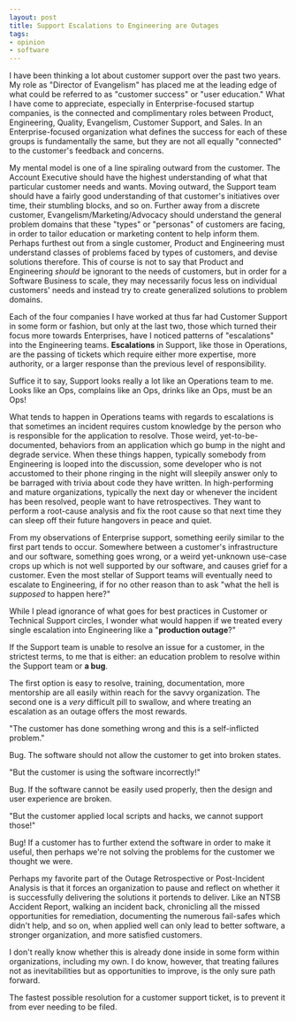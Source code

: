 ```yaml
---
layout: post
title: Support Escalations to Engineering are Outages
tags:
- opinion
- software
---
```



I have been thinking a lot about customer support over the past two years. My
role as "Director of Evangelism" has placed me at the leading edge of what
could be referred to as "customer success" or "user education." What I have
come to appreciate, especially in Enterprise-focused startup companies, is the
connected and complimentary roles between Product, Engineering, Quality,
Evangelism, Customer Support, and Sales. In an Enterprise-focused organization
what defines the success for each of these groups is fundamentally the same,
but they are not all equally "connected" to the customer's feedback and
concerns.

My mental model is one of a line spiraling outward from the customer. The
Account Executive should have the highest understanding of what that
particular customer needs and wants. Moving outward, the Support team should
have a fairly good understanding of that customer's initiatives over time,
their stumbling blocks, and so on. Further away from a discrete customer,
Evangelism/Marketing/Advocacy should understand the general problem domains
that these "types" or "personas" of customers are facing, in order to tailor
education or marketing content to help inform them. Perhaps furthest out from
a single customer, Product and Engineering must understand classes of problems
faced by types of customers, and devise solutions therefore. This of course is
not to say that Product and Engineering _should_ be ignorant to the needs of
customers, but in order for a Software Business to scale, they may necessarily
focus less on individual customers' needs and instead try to create generalized
solutions to problem domains.


Each of the four companies I have worked at thus far had Customer Support in
some form or fashion, but only at the last two, those which turned their focus
more towards Enterprises, have I noticed patterns of "escalations" into the
Engineering teams. **Escalations** in Support, like those in Operations, are
the passing of tickets which require either more expertise, more authority, or
a larger response than the previous level of responsibility.

Suffice it to say, Support looks really a lot like an Operations team to me.
Looks like an Ops, complains like an Ops, drinks like an Ops, must be an Ops!

What tends to happen in Operations teams with regards to escalations is that
sometimes an incident requires custom knowledge by the person who is
responsible for the application to resolve.  Those weird, yet-to-be-documented,
behaviors from an application which go bump in the night and degrade service.
When these things happen, typically somebody from Engineering is looped into
the discussion, some developer who is not accustomed to their phone ringing in
the night will sleepily answer only to be barraged with trivia about code they
have written. In high-performing and mature organizations, typically the next
day or whenever the incident has been resolved, people want to have
retrospectives. They want to perform a root-cause analysis and fix the root
cause so that next time they can sleep off their future hangovers in peace and
quiet.

From my observations of Enterprise support, something eerily similar to the
first part tends to occur. Somewhere between a customer's infrastructure and
our software, something goes wrong, or a weird yet-unknown use-case crops up
which is not well supported by our software, and causes grief for a customer.
Even the most stellar of Support teams will eventually need to escalate to
Engineering, if for no other reason than to ask "what the hell is _supposed_ to
happen here?"

While I plead ignorance of what goes for best practices in Customer or
Technical Support circles, I wonder what would happen if we treated every
single escalation into Engineering like a "**production outage**?"

If the Support team is unable to resolve an issue for a customer, in the
strictest terms, to me that is either: an education problem to resolve within
the Support team or **a bug**.

The first option is easy to resolve, training, documentation, more mentorship
are all easily within reach for the savvy organization. The second one is a
_very_ difficult pill to swallow, and where treating an escalation as an outage
offers the most rewards.

"The customer has done something wrong and this is a self-inflicted problem."

Bug. The software should not allow the customer to get into broken states.

"But the customer is using the software incorrectly!"

Bug. If the software cannot be easily used properly, then the design and user
experience are broken.

"But the customer applied local scripts and hacks, we cannot support those!"

Bug! If a customer has to further extend the software in order to make it
useful, then perhaps we're not solving the problems for the customer we thought
we were.


Perhaps my favorite part of the Outage Retrospective or Post-Incident Analysis
is that it forces an organization to pause and reflect on whether it is
successfully delivering the solutions it portends to deliver. Like an NTSB
Accident Report, walking an incident back, chronicling all the missed
opportunities for remediation, documenting the numerous fail-safes which didn't
help, and so on, when applied well can only lead to better software, a stronger
organization, and more satisfied customers.


I don't really know whether this is already done inside in some form within
organizations, including my own. I do know, however, that treating failures not
as inevitabilities but as opportunities to improve, is the only sure path
forward.


The fastest possible resolution for a customer support ticket, is to prevent it
from ever needing to be filed.

